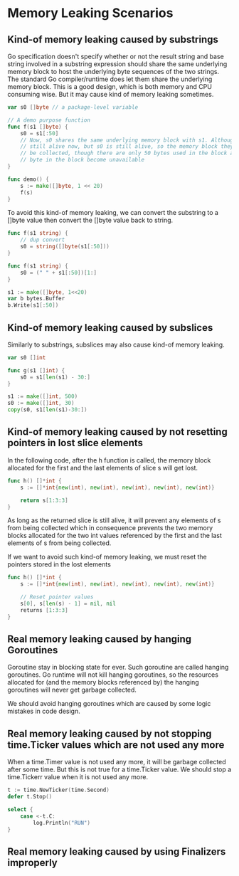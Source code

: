 # Memory Leaking Scenarios

## Kind-of memory leaking caused by substrings 

Go specification doesn't specify whether or not the result string and base string involved in a substring expression should share the same underlying memory block to host the underlying byte sequences of the two strings. The standard Go compiler/runtime does let them share the underlying memory block. This is a good design, which is both memory and CPU consuming wise. But it may cause kind of memory leaking sometimes.

```go
var s0 []byte // a package-level variable

// A demo purpose function
func f(s1 []byte) {
    s0 = s1[:50]
    // Now, s0 shares the same underlying memory block with s1. Although s1 is not
    // still alive now, but s0 is still alive, so the memory block they share coundn't
    // be collected, though there are only 50 bytes used in the block and all other
    // byte in the block become unavailable 
}

func demo() {
    s := make([]byte, 1 << 20)
    f(s)
}
```

To avoid this kind-of memory leaking, we can convert the substring to a []byte value then convert the []byte value back to string.

```go
func f(s1 string) {
    // dup convert
    s0 = string([]byte(s1[:50]))
}
```

```go
func f(s1 string) {
    s0 = (" " + s1[:50])[1:]
}
```

```go
s1 := make([]byte, 1<<20)
var b bytes.Buffer
b.Write(s1[:50])
```

## Kind-of memory leaking caused by subslices

Similarly to substrings, subslices may also cause kind-of memory leaking.

```go
var s0 []int

func g(s1 []int) {
    s0 = s1[len(s1) - 30:]
}
```
```go
s1 := make([]int, 500)
s0 := make([]int, 30)
copy(s0, s1[len(s1)-30:])
```

## Kind-of memory leaking caused by not resetting pointers in lost slice elements

In the following code, after the h function is called, the memory block allocated for the first and the last elements of slice s will get lost.

```go
func h() []*int {
    s := []*int{new(int), new(int), new(int), new(int), new(int)}

    return s[1:3:3]
}
```

As long as the returned slice is still alive, it will prevent any elements of s from being collected which in consequence prevents the two memory blocks allocated for the two int values referenced by the first and the last elements of s from being collected.

If we want to avoid such kind-of memory leaking, we must reset the pointers stored in the lost elements

```go
func h() []*int {
    s := []*int{new(int), new(int), new(int), new(int), new(int)}

    // Reset pointer values
    s[0], s[len(s) - 1] = nil, nil
    returns [1:3:3]
}
```

## Real memory leaking caused by hanging Goroutines

Goroutine stay in blocking state for ever. Such goroutine are called hanging goroutines. Go runtime will not kill hanging goroutines, so the resources allocated for (and the memory blocks referenced by) the hanging goroutines will never get garbage collected.

We should avoid hanging goroutines which are caused by some logic mistakes in code design.

## Real memory leaking caused by not stopping time.Ticker values which are not used any more

When a time.Timer value is not used any more, it will be garbage collected after some time. But this is not true for a time.Ticker value. We should stop a time.Tickerr value when it is not used any more.

```go
t := time.NewTicker(time.Second)
defer t.Stop()

select {
    case <-t.C:
        log.Println("RUN")
}
```

## Real memory leaking caused by using Finalizers improperly